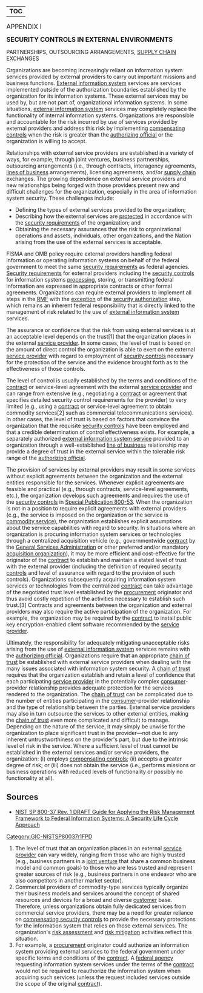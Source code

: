|             |
| ----------- |
| __TOC__ |

<big>APPENDIX I</big>

<big>**SECURITY CONTROLS IN EXTERNAL ENVIRONMENTS**</big>

PARTNERSHIPS, OUTSOURCING ARRANGEMENTS, [SUPPLY
CHAIN](http://fismapedia.org/index.php?title=Term:Supply_Chain)
EXCHANGES

Organizations are becoming increasingly reliant on information system
services provided by external providers to carry out important missions
and business functions. [External information
system](http://fismapedia.org/index.php?title=Term:External_Information_System)
services are services implemented outside of the authorization
boundaries established by the organization for its information systems.
These external services may be used by, but are not part of,
organizational information systems. In some situations, [external
information
system](http://fismapedia.org/index.php?title=Term:External_Information_System)
services may completely replace the functionality of internal
information systems. Organizations are responsible and accountable for
the risk incurred by use of services provided by external providers and
address this risk by implementing [compensating
controls](http://fismapedia.org/index.php?title=Term:Compensating_Controls)
when the risk is greater than the [authorizing
official](http://fismapedia.org/index.php?title=Term:Authorizing_Official)
or the organization is willing to accept.

Relationships with external service providers are established in a
variety of ways, for example, through joint ventures, business
partnerships, outsourcing arrangements (i.e., through contracts,
interagency agreements, [lines of
business](http://fismapedia.org/index.php?title=Term:Lines_of_Business)
arrangements), licensing agreements, and/or [supply
chain](http://fismapedia.org/index.php?title=Term:Supply_Chain)
exchanges. The growing dependence on external service providers and new
relationships being forged with those providers present new and
difficult challenges for the organization, especially in the area of
information system security. These challenges include:

  - Defining the types of external services provided to the
    organization;
  - Describing how the external services are
    [protected](http://fismapedia.org/index.php?title=Term:Protected) in
    accordance with the [security
    requirements](http://fismapedia.org/index.php?title=Term:Security_Requirements)
    of the organization; and
  - Obtaining the necessary assurances that the risk to organizational
    operations and assets, individuals, other organizations, and the
    Nation arising from the use of the external services is acceptable.

FISMA and OMB policy require external providers handling federal
information or operating information systems on behalf of the federal
government to meet the same [security
requirements](http://fismapedia.org/index.php?title=Term:Security_Requirements)
as federal agencies. [Security
requirements](http://fismapedia.org/index.php?title=Term:Security_Requirements)
for external providers including the [security
controls](http://fismapedia.org/index.php?title=Term:Security_Controls)
for information systems
[processing](http://fismapedia.org/index.php?title=Term:Processing),
storing, or transmitting federal information are expressed in
appropriate contracts or other formal agreements. Organizations can
require external providers to implement all steps in the
[RMF](http://fismapedia.org/index.php?title=AnA:RMF) with the
[exception](http://fismapedia.org/index.php?title=Term:Exception) of the
[security
authorization](http://fismapedia.org/index.php?title=Term:Security_Authorization)
step, which remains an inherent federal responsibility that is directly
linked to the management of risk related to the use of [external
information
system](http://fismapedia.org/index.php?title=Term:External_Information_System)
services.

The assurance or confidence that the risk from using external services
is at an acceptable level depends on the trust\[1\] that the
organization places in the external [service
provider](http://fismapedia.org/index.php?title=Term:Service_Provider).
In some cases, the level of trust is based on the amount of direct
control the organization is able to exert on the external [service
provider](http://fismapedia.org/index.php?title=Term:Service_Provider)
with regard to employment of [security
controls](http://fismapedia.org/index.php?title=Term:Security_Controls)
necessary for the protection of the service and the evidence brought
forth as to the effectiveness of those controls.

The level of control is usually established by the terms and conditions
of the [contract](http://fismapedia.org/index.php?title=Term:Contract)
or service-level agreement with the external [service
provider](http://fismapedia.org/index.php?title=Term:Service_Provider)
and can range from extensive (e.g., negotiating a
[contract](http://fismapedia.org/index.php?title=Term:Contract) or
agreement that specifies detailed security control requirements for the
provider) to very limited (e.g., using a
[contract](http://fismapedia.org/index.php?title=Term:Contract) or
service-level agreement to obtain commodity services\[2\] such as
commercial telecommunications services). In other cases, the level of
trust is based on factors that convince the organization that the
requisite [security
controls](http://fismapedia.org/index.php?title=Term:Security_Controls)
have been employed and that a credible determination of control
effectiveness exists. For example, a separately authorized [external
information system
service](http://fismapedia.org/index.php?title=Term:External_Information_System_Service)
provided to an organization through a well-established [line of
business](http://fismapedia.org/index.php?title=Term:Line_of_Business)
relationship may provide a degree of trust in the external service
within the tolerable risk range of the [authorizing
official](http://fismapedia.org/index.php?title=Term:Authorizing_Official).

The provision of services by external providers may result in some
services without explicit agreements between the organization and the
external entities responsible for the services. Whenever explicit
agreements are feasible and practical (e.g., through contracts,
service-level agreements, etc.), the organization develops such
agreements and requires the use of the [security
controls](http://fismapedia.org/index.php?title=Term:Security_Controls)
in [Special
Publication 800-53](http://fismapedia.org/index.php?title=Doc:Special_Publication_800-53).
When the organization is not in a position to require explicit
agreements with external providers (e.g., the service is imposed on the
organization or the service is [commodity
service](http://fismapedia.org/index.php?title=Term:Commodity_Service)),
the organization establishes explicit assumptions about the service
capabilities with regard to security. In situations where an
organization is procuring information system services or technologies
through a centralized acquisition vehicle (e.g., governmentwide
[contract](http://fismapedia.org/index.php?title=Term:Contract) by the
[General Services
Administration](http://fismapedia.org/index.php?title=General_Services_Administration)
or other preferred and/or mandatory [acquisition
organization](http://fismapedia.org/index.php?title=Term:Acquisition_Organization)),
it may be more efficient and cost-effective for the originator of the
[contract](http://fismapedia.org/index.php?title=Term:Contract) to
establish and maintain a stated level of trust with the external
provider (including the definition of required [security
controls](http://fismapedia.org/index.php?title=Term:Security_Controls)
and level of assurance with regard to the provision of such controls).
Organizations subsequently acquiring information system services or
technologies from the centralized
[contract](http://fismapedia.org/index.php?title=Term:Contract) can take
advantage of the negotiated trust level established by the
[procurement](http://fismapedia.org/index.php?title=Term:Procurement)
originator and thus avoid costly repetition of the activities necessary
to establish such trust.\[3\] Contracts and agreements between the
organization and external providers may also require the active
participation of the organization. For example, the organization may be
required by the
[contract](http://fismapedia.org/index.php?title=Term:Contract) to
install public key encryption-enabled client software recommended by the
[service
provider](http://fismapedia.org/index.php?title=Term:Service_Provider).

Ultimately, the responsibility for adequately mitigating unacceptable
risks arising from the use of [external information
system](http://fismapedia.org/index.php?title=Term:External_Information_System)
services remains with the [authorizing
official](http://fismapedia.org/index.php?title=Term:Authorizing_Official).
Organizations require that an appropriate [chain of
trust](http://fismapedia.org/index.php?title=Term:Chain_of_Trust) be
established with external service providers when dealing with the many
issues associated with information system security. A [chain of
trust](http://fismapedia.org/index.php?title=Term:Chain_of_Trust)
requires that the organization establish and retain a level of
confidence that each participating [service
provider](http://fismapedia.org/index.php?title=Term:Service_Provider)
in the potentially complex
[consumer](http://fismapedia.org/index.php?title=Term:Consumer)-provider
relationship provides adequate protection for the services rendered to
the organization. The [chain of
trust](http://fismapedia.org/index.php?title=Term:Chain_of_Trust) can be
complicated due to the number of entities participating in the
[consumer](http://fismapedia.org/index.php?title=Term:Consumer)-provider
relationship and the type of relationship between the parties. External
service providers may also in turn outsource the services to other
external entities, making the [chain of
trust](http://fismapedia.org/index.php?title=Term:Chain_of_Trust) even
more complicated and difficult to manage. Depending on the nature of the
service, it may simply be unwise for the organization to place
significant trust in the provider—not due to any inherent
untrustworthiness on the provider's part, but due to the intrinsic level
of risk in the service. Where a sufficient level of trust cannot be
established in the external services and/or service providers, the
organization: (i) employs [compensating
controls](http://fismapedia.org/index.php?title=Term:Compensating_Controls);
(ii) accepts a greater degree of risk; or (iii) does not obtain the
service (i.e., performs missions or business operations with reduced
levels of functionality or possibly no functionality at all).

## Sources

  - [NIST SP 800-37 Rev. 1 DRAFT Guide for Applying the Risk Management
    Framework to Federal Information Systems: A Security Life Cycle
    Approach](http://csrc.nist.gov/publications/drafts/800-37-Rev1/SP800-37-rev1-FPD.pdf)

[Category:GIC-NISTSP80037r1FPD](Category:GIC-NISTSP80037r1FPD "wikilink")

1.  The level of trust that an organization places in an external
    [service
    provider](http://fismapedia.org/index.php?title=Term:Service_Provider)
    can vary widely, ranging from those who are highly trusted (e.g.,
    business partners in a [joint
    venture](http://fismapedia.org/index.php?title=Term:Joint_Venture)
    that share a common business model and common goals) to those who
    are less trusted and represent greater sources of risk (e.g.,
    business partners in one endeavor who are also competitors in
    another market sector).
2.  Commercial providers of commodity-type services typically organize
    their business models and services around the concept of shared
    resources and devices for a broad and diverse
    [customer](http://fismapedia.org/index.php?title=Term:Customer)
    base. Therefore, unless organizations obtain fully dedicated
    services from commercial service providers, there may be a need for
    greater reliance on [compensating security
    controls](http://fismapedia.org/index.php?title=Term:Compensating_Security_Controls)
    to provide the necessary protections for the information system that
    relies on those external services. The organization's [risk
    assessment](http://fismapedia.org/index.php?title=Term:Risk_Assessment)
    and [risk
    mitigation](http://fismapedia.org/index.php?title=Term:Risk_Mitigation)
    activities reflect this situation.
3.  For example, a
    [procurement](http://fismapedia.org/index.php?title=Term:Procurement)
    originator could authorize an information system providing external
    services to the federal government under specific terms and
    conditions of the
    [contract](http://fismapedia.org/index.php?title=Term:Contract). A
    [federal
    agency](http://fismapedia.org/index.php?title=Term:Federal_Agency)
    requesting information system services under the terms of the
    [contract](http://fismapedia.org/index.php?title=Term:Contract)
    would not be required to reauthorize the information system when
    acquiring such services (unless the request included services
    outside the scope of the original
    [contract](http://fismapedia.org/index.php?title=Term:Contract)).